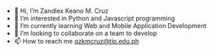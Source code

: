 - 👋 Hi, I’m Zandlex Keano M. Cruz
- 👀 I’m interested in Python and Javascript programming
- 🌱 I’m currently learning Web and Mobile Application Development
- 💞️ I’m looking to collaborate on a team to develop
- 📫 How to reach me qzkmcruz@tip.edu.ph

<!---
zkmcruz-tip/zkmcruz-tip is a ✨ special ✨ repository because its `README.md` (this file) appears on your GitHub profile.
You can click the Preview link to take a look at your changes.
--->
